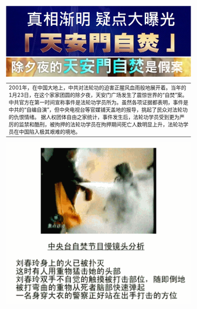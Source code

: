 <div align=center>
<img src="images/ok.jpg" width=880>
</div>

<div align=center>
<img src="images/maxresdefault (2).jpg" width=880>
</div>
<table>
  <tr>
   <td>2001年，在中国大地上，中共对法轮功的迫害正腥风血雨般地展开着。当年的1月23日，在这个家家团圆的除夕夜，天安门广场发生了震惊世界的“自焚”案。中共官方在第一时间宣称事件是法轮功学员所为。虽然各项证据都表明，事件是中共的“自编自演”，但中央电视台等官媒铺天盖地的报导，挑起了民众对法轮功的仇恨情绪。
    据人权团体自由之家统计，事件发生后，法轮功学员受到更为严厉的监禁和酷刑，被拘押的法轮功学员在拘押期间死亡人数明显上升，法轮功学员在中国陷入极其艰难的境地。</td>
  </tr>
  </table>


<div align=center>
<img src="images/2005-1-31-cctv-liu-chunling.gif" width=680>
</div>
